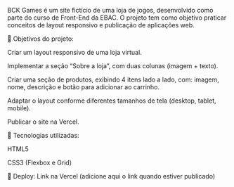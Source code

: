 BCK Games é um site fictício de uma loja de jogos, desenvolvido como parte do curso de Front-End da EBAC. O projeto tem como objetivo praticar conceitos de layout responsivo e publicação de aplicações web.

🔹 Objetivos do projeto:

Criar um layout responsivo de uma loja virtual.

Implementar a seção “Sobre a loja”, com duas colunas (imagem + texto).

Criar uma seção de produtos, exibindo 4 itens lado a lado, com: imagem, nome, descrição e botão para adicionar ao carrinho.

Adaptar o layout conforme diferentes tamanhos de tela (desktop, tablet, mobile).

Publicar o site na Vercel.

🔹 Tecnologias utilizadas:

HTML5

CSS3 (Flexbox e Grid)

🔹 Deploy: Link na Vercel
 (adicione aqui o link quando estiver publicado)
